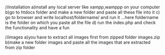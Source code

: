 //installation
a)install any local server like xampp,wamppp on your computer
b)go to htdocs folder and make a new folder and paste all these file into it
c) go to browser and write localhost/foldername/  and run it ...here foldername is the folder on which you paste all the file
d) run the index.php and check the functionality and have a fun 


//images
a)you have to extract all images first from zipped folder images.zip
b)make a new folder images and paste all the images that are extracted from zip folder
